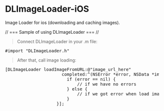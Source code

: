 DLImageLoader-iOS
=================

Image Loader for ios (downloading and caching images).

// ===  Sample of using DLImageLoader  === //

>Connect DLImageLoader in your .m file:

<pre>
#import "DLImageLoader.h"
</pre>

>After that, call image loading:

<pre>
[DLImageLoader loadImageFromURL:@"image_url_here"
                      completed:^(NSError *error, NSData *imgData) {
                      	if (error == nil) {
                      		// if we have no errors
                      	} else {
                      		// if we got error when load image
                        }
                    }];
</pre>